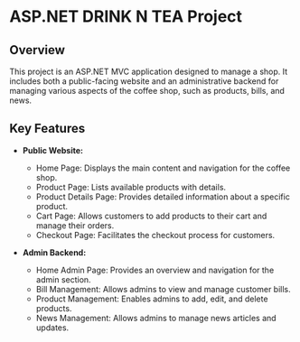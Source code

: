 # ASP.NET DRINK N TEA Project

## Overview
This project is an ASP.NET MVC application designed to manage a  shop. It includes both a public-facing website and an administrative backend for managing various aspects of the coffee shop, such as products, bills, and news.

## Key Features
- **Public Website:**
  - Home Page: Displays the main content and navigation for the coffee shop.
  - Product Page: Lists available products with details.
  - Product Details Page: Provides detailed information about a specific product.
  - Cart Page: Allows customers to add products to their cart and manage their orders.
  - Checkout Page: Facilitates the checkout process for customers.

- **Admin Backend:**
  - Home Admin Page: Provides an overview and navigation for the admin section.
  - Bill Management: Allows admins to view and manage customer bills.
  - Product Management: Enables admins to add, edit, and delete products.
  - News Management: Allows admins to manage news articles and updates.
